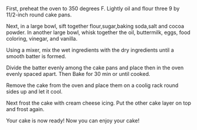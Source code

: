 First, preheat the oven to 350 degrees F. Lightly oil and flour three 9 by 11/2-inch round cake pans. 


Next, in a large bowl, sift together flour,sugar,baking soda,salt and cocoa powder. In another large bowl, whisk together the oil, buttermilk, eggs, food coloring, vinegar, and vanilla. 


Using a mixer, mix the wet ingredients with the dry ingredients until a smooth batter is formed. 


Divide the batter evenly among the cake pans and place then in the oven evenly spaced apart. Then Bake for 30 min or until cooked.


Remove the cake from the oven and place them on a coolig rack round sides up and let it cool. 


Next frost the cake with cream cheese icing. Put the other cake layer on top and frost again. 


Your cake is now ready! Now you can enjoy your cake!